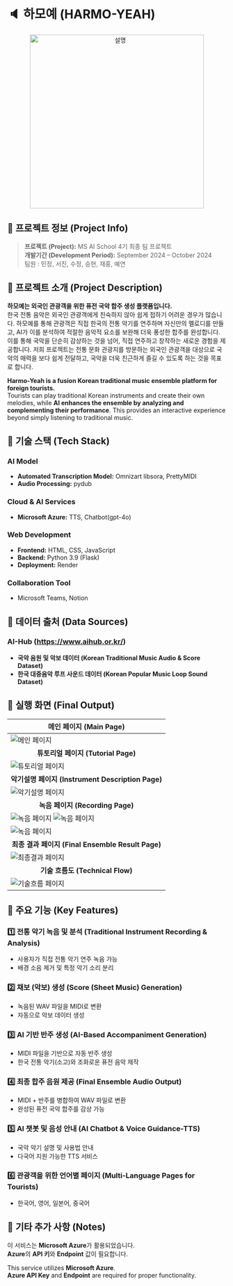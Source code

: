 # 🔈 하모예 (HARMO-YEAH)

<div align="center">
  <img src="https://github.com/user-attachments/assets/6fb9e564-05de-431b-9946-62d84e520e85" width="400" alt="설명">
</div>


## 📌 프로젝트 정보 (Project Info)
> **프로젝트 (Project):** MS AI School 4기 최종 팀 프로젝트   
> **개발기간 (Development Period):** September 2024 – October 2024  
> 팀원 : 민정, 서진, 수정, 승현, 재홍, 예연


## 📌 프로젝트 소개 (Project Description)
**하모예는 외국인 관광객을 위한 퓨전 국악 합주 생성 플랫폼입니다.**  
한국 전통 음악은 외국인 관광객에게 친숙하지 않아 쉽게 접하기 어려운 경우가 많습니다. 하모예를 통해 관광객은 직접 한국의 전통 악기를 연주하며 자신만의 멜로디를 만들고, AI가 이를 분석하여 적절한 음악적 요소를 보완해 더욱 풍성한 합주를 완성합니다. 이를 통해 국악을 단순히 감상하는 것을 넘어, 직접 연주하고 창작하는 새로운 경험을 제공합니다. 저희 프로젝트는 전통 문화 관광지를 방문하는 외국인 관광객을 대상으로 국악의 매력을 보다 쉽게 전달하고, 국악을 더욱 친근하게 즐길 수 있도록 하는 것을 목표로 합니다.    

**Harmo-Yeah is a fusion Korean traditional music ensemble platform for foreign tourists.**  
Tourists can play traditional Korean instruments and create their own melodies, while **AI enhances the ensemble by analyzing and complementing their performance**. This provides an interactive experience beyond simply listening to traditional music.  



## 📌 기술 스택 (Tech Stack)
### AI Model 
- **Automated Transcription Model:** Omnizart libsora, PrettyMIDI 
- **Audio Processing:** pydub 

### Cloud & AI Services 
- **Microsoft Azure:** TTS, Chatbot(gpt-4o) 

### Web Development 
- **Frontend:** HTML, CSS, JavaScript 
- **Backend:** Python 3.9 (Flask) 
- **Deployment:** Render  

### Collaboration Tool
- Microsoft Teams, Notion
  

## 📌 데이터 출처 (Data Sources)
### AI-Hub (https://www.aihub.or.kr/) 
  - **국악 음원 및 악보 데이터 (Korean Traditional Music Audio & Score Dataset)** 
  - **한국 대중음악 루프 사운드 데이터 (Korean Popular Music Loop Sound Dataset)**  


## 📌 실행 화면 (Final Output)
| <div align="center">메인 페이지 (Main Page)</div> |
|---|
| ![메인 페이지](https://github.com/user-attachments/assets/a05b6fc3-2a7e-48a2-9a5b-600f99409084) |
| <div align="center"><b>튜토리얼 페이지 (Tutorial Page)</b></div> |
| ![튜토리얼 페이지](https://github.com/user-attachments/assets/76e108f6-4704-4141-a2cb-1d84db329b61) |
| <div align="center"><b>악기설명 페이지 (Instrument Description Page)</b></div> |
| ![악기설명 페이지](https://github.com/user-attachments/assets/737941b3-a8c6-4110-8f71-c56e71b5f1b8) |
| <div align="center"><b>녹음 페이지 (Recording Page)</b></div> |
| ![녹음 페이지](https://github.com/user-attachments/assets/eb3e057d-86f1-45ef-a132-6c5446197327) ![녹음 페이지](https://github.com/user-attachments/assets/2ecd3c91-3434-4fd4-9338-19e032e075db) |
| ![녹음 페이지](https://github.com/user-attachments/assets/d4e5b49a-c712-428a-9d08-56d1dae51740) |
| <div align="center"><b>최종 결과 페이지 (Final Ensemble Result Page)</b></div> |
| ![최종결과 페이지](https://github.com/user-attachments/assets/f4b1253f-4cad-4640-a830-d0927370c664) |
| <div align="center"><b>기술 흐름도 (Technical Flow)</b></div> |
| ![기술흐름 페이지](https://github.com/user-attachments/assets/6f2de9b5-f116-4b56-8f29-e42c86a89618) |



## 📌 주요 기능 (Key Features)
### 1️⃣ 전통 악기 녹음 및 분석 (Traditional Instrument Recording & Analysis)
- 사용자가 직접 전통 악기 연주 녹음 가능  
- 배경 소음 제거 및 특정 악기 소리 분리  

### 2️⃣ 채보 (악보) 생성 (Score (Sheet Music) Generation)
- 녹음된 WAV 파일을 MIDI로 변환  
- 자동으로 악보 데이터 생성  

### 3️⃣ AI 기반 반주 생성 (AI-Based Accompaniment Generation)
- MIDI 파일을 기반으로 자동 반주 생성  
- 한국 전통 악기(소고)와 조화로운 퓨전 음악 제작  

### 4️⃣ 최종 합주 음원 제공 (Final Ensemble Audio Output)
- MIDI + 반주를 병합하여 WAV 파일로 변환  
- 완성된 퓨전 국악 합주를 감상 가능   

### 5️⃣ AI 챗봇 및 음성 안내 (AI Chatbot & Voice Guidance-TTS)
- 국악 악기 설명 및 사용법 안내  
- 다국어 지원 가능한 TTS 서비스

### 6️⃣ 관광객을 위한 언어별 페이지 (Multi-Language Pages for Tourists)
- 한국어, 영어, 일본어, 중국어


## 📌 기타 추가 사항 (Notes)
 이 서비스는 **Microsoft Azure**가 활용되었습니다.   
 **Azure**의 **API 키**와 **Endpoint** 값이 필요합니다.

 This service utilizes **Microsoft Azure**.  
 **Azure API Key** and **Endpoint** are required for proper functionality.
